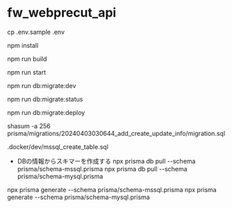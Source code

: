 # fw_webprecut_api

<!-- envファイルの準備 -->
cp .env.sample .env

<!-- インストール -->
npm install

<!-- ビルド -->
npm run build

<!-- 起動 -->
npm run start

<!-- マイグレートファイル作成＆反映 -->
npm run db:migrate:dev

<!-- マイグレートファイル状態確認 -->
npm run db:migrate:status

<!-- マイグレートファイル状態確認 -->
npm run db:migrate:deploy

<!-- チェックサムの再作成 -->
shasum -a 256 prisma/migrations/20240403030644_add_create_update_info/migration.sql


<!-- sqlserver DB・テーブル作成 -->
.docker/dev/mssql_create_table.sql

- DBの情報からスキマーを作成する
npx prisma db pull --schema prisma/schema-mssql.prisma
npx prisma db pull --schema prisma/schema-mysql.prisma

npx prisma generate --schema prisma/schema-mssql.prisma
npx prisma generate --schema prisma/schema-mysql.prisma
